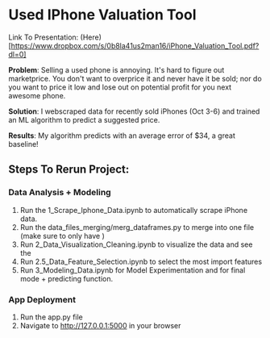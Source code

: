 # Used IPhone Valuation Tool

Link To Presentation: (Here)[https://www.dropbox.com/s/0b8la41us2man16/iPhone_Valuation_Tool.pdf?dl=0]

**Problem**: Selling a used phone is annoying. It's hard to figure out marketprice. You don't want to overprice it and never have it be sold; nor do you want to price it low and lose out on potential profit for you next awesome phone.

**Solution**: I webscraped data for recently sold iPhones (Oct 3-6) and trained an ML algorithm to predict a suggested price.

**Results**: My algorithm predicts with an average error of $34, a great baseline!

## Steps To Rerun Project:

### Data Analysis + Modeling

1) Run the 1_Scrape_Iphone_Data.ipynb to automatically scrape iPhone data.
2) Run the data_files_merging/merg_dataframes.py to merge into one file (make sure to only have )
3) Run 2_Data_Visualization_Cleaning.ipynb to visualize the data and see the
4) Run 2.5_Data_Feature_Selection.ipynb to select the most import features
5) Run 3_Modeling_Data.ipynb for Model Experimentation and for final mode + predicting function.

### App Deployment

1) Run the app.py file
2) Navigate to http://127.0.0.1:5000 in your browser
